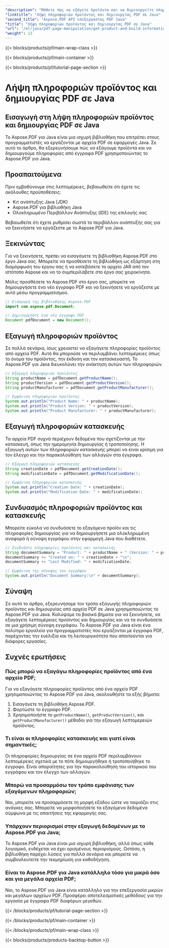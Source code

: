 ```yaml
---
"description": "Μάθετε πώς να εξάγετε προϊόντα και να δημιουργείτε πληροφορίες από αρχεία PDF σε Java χρησιμοποιώντας το Aspose.PDF για Java. Ένας οδηγός βήμα προς βήμα με παραδείγματα κώδικα για αποτελεσματική εξαγωγή δεδομένων PDF."
"linktitle": "Λήψη πληροφοριών προϊόντος και δημιουργίας PDF σε Java"
"second_title": "Aspose.PDF API επεξεργασίας PDF Java"
"title": "Λήψη πληροφοριών προϊόντος και δημιουργίας PDF σε Java"
"url": "/el/java/pdf-page-manipulation/get-product-and-build-information-of-pdf-in-java/"
"weight": 13
---
```


{{< blocks/products/pf/main-wrap-class >}}

{{< blocks/products/pf/main-container >}}

{{< blocks/products/pf/tutorial-page-section >}}

# Λήψη πληροφοριών προϊόντος και δημιουργίας PDF σε Java


## Εισαγωγή στη λήψη πληροφοριών προϊόντος και δημιουργίας PDF σε Java

Το Aspose.PDF για Java είναι μια ισχυρή βιβλιοθήκη που επιτρέπει στους προγραμματιστές να εργάζονται με αρχεία PDF σε εφαρμογές Java. Σε αυτό το άρθρο, θα εξερευνήσουμε πώς να εξάγουμε προϊόντα και να δημιουργούμε πληροφορίες από έγγραφα PDF χρησιμοποιώντας το Aspose.PDF για Java.

## Προαπαιτούμενα

Πριν εμβαθύνουμε στις λεπτομέρειες, βεβαιωθείτε ότι έχετε τις ακόλουθες προϋποθέσεις:

- Κιτ ανάπτυξης Java (JDK)
- Aspose.PDF για βιβλιοθήκη Java
- Ολοκληρωμένο Περιβάλλον Ανάπτυξης (IDE) της επιλογής σας

Βεβαιωθείτε ότι έχετε ρυθμίσει σωστά το περιβάλλον ανάπτυξής σας για να ξεκινήσετε να εργάζεστε με το Aspose.PDF για Java.

## Ξεκινώντας

Για να ξεκινήσετε, πρέπει να εισαγάγετε τη βιβλιοθήκη Aspose.PDF στο έργο Java σας. Μπορείτε να προσθέσετε τη βιβλιοθήκη ως εξάρτηση στη διαμόρφωση του έργου σας ή να κατεβάσετε το αρχείο JAR από τον ιστότοπο Aspose και να το συμπεριλάβετε στο έργο σας χειροκίνητα.

Μόλις προσθέσετε το Aspose.PDF στο έργο σας, μπορείτε να δημιουργήσετε ένα νέο έγγραφο PDF και να ξεκινήσετε να εργάζεστε με αυτό μέσω προγραμματισμού.

```java
// Εισαγωγή της βιβλιοθήκης Aspose.PDF
import com.aspose.pdf.Document;

// Δημιουργήστε ένα νέο έγγραφο PDF
Document pdfDocument = new Document();
```

## Εξαγωγή πληροφοριών προϊόντος

Σε πολλά σενάρια, ίσως χρειαστεί να εξαγάγετε πληροφορίες προϊόντος από αρχεία PDF. Αυτό θα μπορούσε να περιλαμβάνει λεπτομέρειες όπως το όνομα του προϊόντος, την έκδοση και τον κατασκευαστή. Το Aspose.PDF για Java διευκολύνει την ανάκτηση αυτών των πληροφοριών.

```java
// Εξαγωγή πληροφοριών προϊόντος
String productName = pdfDocument.getProductName();
String productVersion = pdfDocument.getProductVersion();
String productManufacturer = pdfDocument.getProductManufacturer();

// Εμφάνιση πληροφοριών προϊόντος
System.out.println("Product Name: " + productName);
System.out.println("Product Version: " + productVersion);
System.out.println("Product Manufacturer: " + productManufacturer);
```

## Εξαγωγή πληροφοριών κατασκευής

Τα αρχεία PDF συχνά περιέχουν δεδομένα που σχετίζονται με την κατασκευή, όπως την ημερομηνία δημιουργίας ή τροποποίησης. Η εξαγωγή αυτών των πληροφοριών κατασκευής μπορεί να είναι κρίσιμη για τον έλεγχο και την παρακολούθηση των αλλαγών στα έγγραφα.

```java
// Εξαγωγή πληροφοριών κατασκευής
String creationDate = pdfDocument.getCreationDate();
String modificationDate = pdfDocument.getModificationDate();

// Εμφάνιση πληροφοριών κατασκευής
System.out.println("Creation Date: " + creationDate);
System.out.println("Modification Date: " + modificationDate);
```

## Συνδυασμός πληροφοριών προϊόντος και κατασκευής

Μπορείτε εύκολα να συνδυάσετε το εξαγόμενο προϊόν και τις πληροφορίες δημιουργίας για να δημιουργήσετε μια ολοκληρωμένη αναφορά ή σύνοψη εγγράφου στην εφαρμογή Java που διαθέτετε.

```java
// Συνδυάστε πληροφορίες προϊόντος και κατασκευής
String documentSummary = "Product: " + productName + " (Version: " + productVersion + ")\n";
documentSummary += "Created on: " + creationDate + "\n";
documentSummary += "Last Modified: " + modificationDate;

// Εμφάνιση της σύνοψης του εγγράφου
System.out.println("Document Summary:\n" + documentSummary);
```

## Σύναψη

Σε αυτό το άρθρο, εξερευνήσαμε τον τρόπο εξαγωγής πληροφοριών προϊόντος και δημιουργίας από αρχεία PDF σε Java χρησιμοποιώντας το Aspose.PDF για Java. Καλύψαμε τα βασικά βήματα για να ξεκινήσετε, να εξαγάγετε λεπτομέρειες προϊόντος και δημιουργίας και να τα συνδυάσετε σε μια χρήσιμη σύνοψη εγγράφου. Το Aspose.PDF για Java είναι ένα πολύτιμο εργαλείο για προγραμματιστές που εργάζονται με έγγραφα PDF, παρέχοντας την ευελιξία και τη λειτουργικότητα που απαιτούνται για διάφορες εργασίες.

## Συχνές ερωτήσεις

### Πώς μπορώ να εξαγάγω πληροφορίες προϊόντος από ένα αρχείο PDF;

Για να εξαγάγετε πληροφορίες προϊόντος από ένα αρχείο PDF χρησιμοποιώντας το Aspose.PDF για Java, ακολουθήστε τα εξής βήματα:
1. Εισαγάγετε τη βιβλιοθήκη Aspose.PDF.
2. Φορτώστε το έγγραφο PDF.
3. Χρησιμοποιήστε το `getProductName()`, `getProductVersion()`, και `getProductManufacturer()` μέθοδοι για την εξαγωγή λεπτομερειών προϊόντος.

### Τι είναι οι πληροφορίες κατασκευής και γιατί είναι σημαντικές;

Οι πληροφορίες δημιουργίας σε ένα αρχείο PDF περιλαμβάνουν λεπτομέρειες σχετικά με το πότε δημιουργήθηκε ή τροποποιήθηκε το έγγραφο. Είναι απαραίτητες για την παρακολούθηση του ιστορικού του εγγράφου και τον έλεγχο των αλλαγών.

### Μπορώ να προσαρμόσω τον τρόπο εμφάνισης των εξαγόμενων πληροφοριών;

Ναι, μπορείτε να προσαρμόσετε τη μορφή εξόδου ώστε να ταιριάζει στις ανάγκες σας. Μπορείτε να μορφοποιήσετε τα εξαγόμενα δεδομένα σύμφωνα με τις απαιτήσεις της εφαρμογής σας.

### Υπάρχουν περιορισμοί στην εξαγωγή δεδομένων με το Aspose.PDF για Java;

Το Aspose.PDF για Java είναι μια ισχυρή βιβλιοθήκη, αλλά όπως κάθε λογισμικό, ενδέχεται να έχει ορισμένους περιορισμούς. Ωστόσο, η βιβλιοθήκη παρέχει λύσεις για πολλά σενάρια και μπορείτε να συμβουλευτείτε την τεκμηρίωση για καθοδήγηση.

### Είναι το Aspose.PDF για Java κατάλληλο τόσο για μικρά όσο και για μεγάλα αρχεία PDF;

Ναι, το Aspose.PDF για Java είναι κατάλληλο για την επεξεργασία μικρών και μεγάλων αρχείων PDF. Προσφέρει αποτελεσματικές μεθόδους για την εργασία με έγγραφα PDF διαφόρων μεγεθών.

{{< /blocks/products/pf/tutorial-page-section >}}

{{< /blocks/products/pf/main-container >}}

{{< /blocks/products/pf/main-wrap-class >}}

{{< blocks/products/products-backtop-button >}}